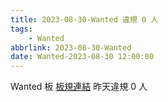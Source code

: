 ```yaml
---
title: 2023-08-30-Wanted 違規 0 人
tags:
    - Wanted
abbrlink: 2023-08-30-Wanted
date: Wanted-2023-08-30 12:00:00
---
```

Wanted 板 [板規連結](https://www.ptt.cc/bbs/Wanted/M.1608829773.A.D3B.html)
昨天違規 0 人

